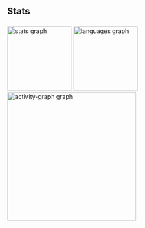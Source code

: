 <h2 align="left">Stats</h2>

###

<div align="left">
  <img src="https://github-readme-stats.vercel.app/api?username=NetoResende&hide_title=false&hide_rank=false&show_icons=true&include_all_commits=true&count_private=true&disable_animations=false&theme=blue-green&locale=en&hide_border=false&order=1" height="150" alt="stats graph"  />
  <img src="https://github-readme-stats.vercel.app/api/top-langs?username=NetoResende&locale=en&hide_title=false&layout=compact&card_width=320&langs_count=5&theme=graywhite&hide_border=false&order=2" height="150" alt="languages graph"  />
  <img src="https://github-readme-activity-graph.vercel.app/graph?username=NetoResende&radius=16&theme=gotham&area=true&order=5" height="300" alt="activity-graph graph"  />
</div>

###
